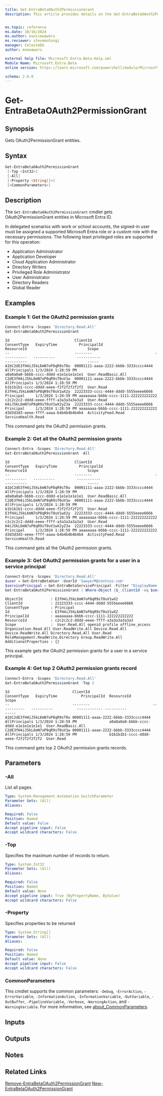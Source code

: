 ```yaml
---
title: Get-EntraBetaOAuth2PermissionGrant
description: This article provides details on the Get-EntraBetaOAuth2PermissionGrant Command.


ms.topic: reference
ms.date: 10/16/2024
ms.author: eunicewaweru
ms.reviewer: stevemutungi
manager: CelesteDG
author: msewaweru

external help file: Microsoft.Entra.Beta-Help.xml
Module Name: Microsoft.Entra.Beta
online version: https://learn.microsoft.com/powershell/module/Microsoft.Entra.Beta/Get-EntraBetaOAuth2PermissionGrant

schema: 2.0.0
---
```


# Get-EntraBetaOAuth2PermissionGrant

## Synopsis

Gets OAuth2PermissionGrant entities.

## Syntax

```powershell
Get-EntraBetaOAuth2PermissionGrant
 [-Top <Int32>]
 [-All]
 [-Property <String[]>]
 [<CommonParameters>]
```

## Description

The `Get-EntraBetaOAuth2PermissionGrant` cmdlet gets OAuth2PermissionGrant entities in Microsoft Entra ID.

In delegated scenarios with work or school accounts, the signed-in user must be assigned a supported Microsoft Entra role or a custom role with the necessary permissions. The following least privileged roles are supported for this operation:

- Application Administrator
- Application Developer
- Cloud Application Administrator
- Directory Writers
- Privileged Role Administrator
- User Administrator
- Directory Readers
- Global Reader

## Examples

### Example 1: Get the OAuth2 permission grants

```powershell
Connect-Entra -Scopes 'Directory.Read.All'
Get-EntraBetaOAuth2PermissionGrant
```

```Output
Id                              ClientId                             ConsentType   ExpiryTime          PrincipalId                          ResourceId                            Scope
--                              --------                             -----------   ----------          -----------                          ----------                            -----
A1bC2dE3fH4iJ5kL6mN7oP8qR9sT0u  00001111-aaaa-2222-bbbb-3333cccc4444 AllPrincipals 1/3/2024 1:28:59 PM                                      a0a0a0a0-bbbb-cccc-dddd-e1e1e1e1e1e1  User.ReadBasic.All
C2dE3fH4iJ5kL6mN7oP8qR9sT0uV1w  00001111-aaaa-2222-bbbb-3333cccc4444 AllPrincipals 1/3/2024 1:28:59 PM                                      b1b1b1b1-cccc-dddd-eeee-f2f2f2f2f2f2  User.Read
E3fH4iJ5kL6mN7oP8qR9sT0uV1wX2y  22223333-cccc-4444-dddd-5555eeee6666 Principal     1/3/2024 1:28:59 PM aaaaaaaa-bbbb-cccc-1111-222222222222 c2c2c2c2-dddd-eeee-ffff-a3a3a3a3a3a3  User.Read
H4iJ5kL6mN7oP8qR9sT0uV1wX2yZ3a  22223333-cccc-4444-dddd-5555eeee6666 Principal     1/3/2024 1:28:59 PM aaaaaaaa-bbbb-cccc-1111-222222222222 d3d3d3d3-eeee-ffff-aaaa-b4b4b4b4b4b4  ActivityFeed.Read ServiceHealth.Read
```

This command gets the OAuth2 permission grants.

### Example 2: Get all the OAuth2 permission grants

```powershell
Connect-Entra -Scopes 'Directory.Read.All'
Get-EntraBetaOAuth2PermissionGrant -All 
```

```Output
Id                              ClientId                             ConsentType   ExpiryTime          PrincipalId                          ResourceId                            Scope
--                              --------                             -----------   ----------          -----------                          ----------                            -----
A1bC2dE3fH4iJ5kL6mN7oP8qR9sT0u  00001111-aaaa-2222-bbbb-3333cccc4444 AllPrincipals 1/3/2024 1:28:59 PM                                      a0a0a0a0-bbbb-cccc-dddd-e1e1e1e1e1e1  User.ReadBasic.All
C2dE3fH4iJ5kL6mN7oP8qR9sT0uV1w  00001111-aaaa-2222-bbbb-3333cccc4444 AllPrincipals 1/3/2024 1:28:59 PM                                      b1b1b1b1-cccc-dddd-eeee-f2f2f2f2f2f2  User.Read
E3fH4iJ5kL6mN7oP8qR9sT0uV1wX2y  22223333-cccc-4444-dddd-5555eeee6666 Principal     1/3/2024 1:28:59 PM aaaaaaaa-bbbb-cccc-1111-222222222222 c2c2c2c2-dddd-eeee-ffff-a3a3a3a3a3a3  User.Read
H4iJ5kL6mN7oP8qR9sT0uV1wX2yZ3a  22223333-cccc-4444-dddd-5555eeee6666 Principal     1/3/2024 1:28:59 PM aaaaaaaa-bbbb-cccc-1111-222222222222 d3d3d3d3-eeee-ffff-aaaa-b4b4b4b4b4b4  ActivityFeed.Read ServiceHealth.Read
```

This command gets all the OAuth2 permission grants.

### Example 3: Get OAuth2 permission grants for a user in a service principal

```powershell
Connect-Entra -Scopes 'Directory.Read.All'
$user = Get-EntraBetaUser -UserId 'SawyerM@contoso.com'
$servicePrincipal = Get-EntraBetaServicePrincipal -Filter "DisplayName eq 'Helpdesk Application'"
Get-EntraBetaOAuth2PermissionGrant | Where-Object {$_.ClientId -eq $servicePrincipal.Id -and $_.PrincipalId -eq $user.Id} | Format-List
```

```Output
ObjectId             : E3fH4iJ5kL6mN7oP8qR9sT0uV1wX2
ClientId             : 22223333-cccc-4444-dddd-5555eeee6666
ConsentType          : Principal
Id                   : E3fH4iJ5kL6mN7oP8qR9sT0uV1wX2
PrincipalId          : aaaaaaaa-bbbb-cccc-1111-222222222222
ResourceId           : c2c2c2c2-dddd-eeee-ffff-a3a3a3a3a3a3
Scope                :  User.Read.All openid profile offline_access Organization.Read.All User.ReadWrite.All Device.Read.All Device.ReadWrite.All Directory.Read.All User.Read RoleManagement.ReadWrite.Directory Group.ReadWrite.All
AdditionalProperties : {}
```

This example gets the OAuth2 permission grants for a user in a service principal.

### Example 4: Get top 2 OAuth2 permission grants record

```powershell
Connect-Entra -Scopes 'Directory.Read.All'
Get-EntraBetaOAuth2PermissionGrant -Top 2
```

```output
Id                             ClientId                             ConsentType   ExpiryTime           PrincipalId  ResourceId                            Scope
--                             --------                             -----------   ----------           ------------ ----------                            -----
A1bC2dE3fH4iJ5kL6mN7oP8qR9sT0u 00001111-aaaa-2222-bbbb-3333cccc4444 AllPrincipals 1/3/2024 1:28:59 PM               a0a0a0a0-bbbb-cccc-dddd-e1e1e1e1e1e1  User.ReadBasic.All
C2dE3fH4iJ5kL6mN7oP8qR9sT0uV1w 00001111-aaaa-2222-bbbb-3333cccc4444 AllPrincipals 1/3/2024 1:28:59 PM               b1b1b1b1-cccc-dddd-eeee-f2f2f2f2f2f2  User.Read
```

This command gets top 2 OAuth2 permission grants records.

## Parameters

### -All

List all pages.

```yaml
Type: System.Management.Automation.SwitchParameter
Parameter Sets: (All)
Aliases:

Required: False
Position: Named
Default value: False
Accept pipeline input: False
Accept wildcard characters: False
```

### -Top

Specifies the maximum number of records to return.

```yaml
Type: System.Int32
Parameter Sets: (All)
Aliases:

Required: False
Position: Named
Default value: None
Accept pipeline input: True (ByPropertyName, ByValue)
Accept wildcard characters: False
```

### -Property

Specifies properties to be returned

```yaml
Type: System.String[]
Parameter Sets: (All)
Aliases:

Required: False
Position: Named
Default value: None
Accept pipeline input: False
Accept wildcard characters: False
```

### CommonParameters

This cmdlet supports the common parameters: `-Debug`, `-ErrorAction`, `-ErrorVariable`, `-InformationAction`, `-InformationVariable`, `-OutVariable`, `-OutBuffer`, `-PipelineVariable`, `-Verbose`, `-WarningAction`, and `-WarningVariable`. For more information, see [about_CommonParameters](https://go.microsoft.com/fwlink/?LinkID=113216).

## Inputs

## Outputs

## Notes

## Related Links

[Remove-EntraBetaOAuth2PermissionGrant](Remove-EntraBetaOAuth2PermissionGrant.md)
[New-EntraBetaOAuth2PermissionGrant](New-EntraBetaOauth2PermissionGrant.md)
